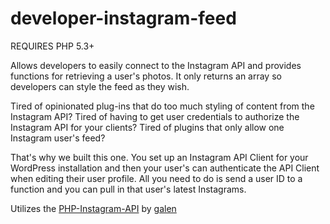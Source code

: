 developer-instagram-feed
================

REQUIRES PHP 5.3+

Allows developers to easily connect to the Instagram API and provides functions for retrieving a user's photos. It only returns an array so developers can style the feed as they wish.

Tired of opinionated plug-ins that do too much styling of content from the Instagram API? Tired of having to get user credentials to authorize the Instagram API for your clients? Tired of plugins that only allow one Instagram user's feed?

That's why we built this one. You set up an Instagram API Client for your WordPress installation and then your user's can authenticate the API Client when editing their user profile. All you need to do is send a user ID to a function and you can pull in that user's latest Instagrams.

Utilizes the [PHP-Instagram-API](https://github.com/galen/PHP-Instagram-API) by [galen](https://github.com/galen/)